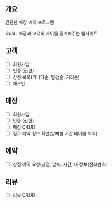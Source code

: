 ## 개요 

간단한 매장 예약 프로그램

Goal : 매장과 고객의 사이를 중계해주는 웹사이트

## 고객 
- [ ] 회원가입
- [ ] 인증 (권한)
- [ ] 상정 목록(가나다순, 별점순, 거리순)
- [ ] 체크인

## 매장
- [ ] 회원가입
- [ ] 인증 (권한)
- [ ] 매장 CRUD
- [ ] 점주 예약 정보 확인(날짜별 시간 테이블 목록)

## 예약
- [ ] 상점 예약 요청(상점, 날짜, 시간, 내 정보(전화번호)


## 리뷰   
- [ ] 리뷰 CRUD

